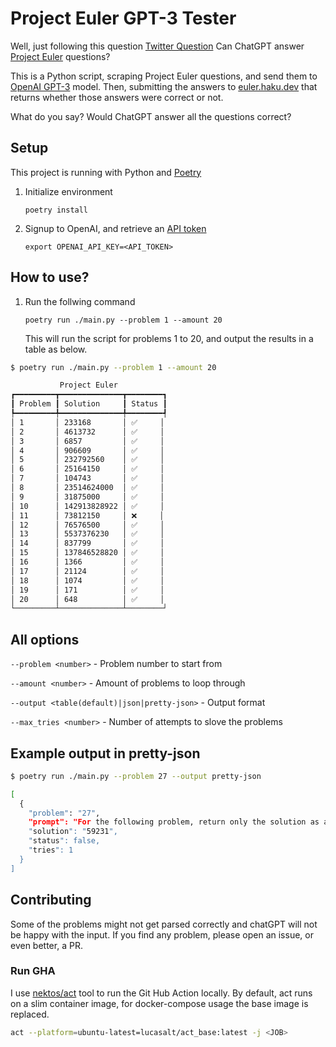 # Project Euler GPT-3 Tester

Well, just following this question [Twitter Question](https://twitter.com/Arbel2025/status/1622223633853603841)
Can ChatGPT answer [Project Euler](https://projecteuler.net/) questions?

This is a Python script, scraping Project Euler questions, and send them to [OpenAI GPT-3](https://platform.openai.com/docs/models/gpt-3) model.
Then, submitting the answers to [euler.haku.dev](https://euler.haku.dev/) that returns whether those answers were correct or not.


What do you say?
Would ChatGPT answer all the questions correct?

## Setup

This project is running with Python and [Poetry](https://python-poetry.org/docs/#installation)


1. Initialize environment
    ```shell
    poetry install
    ```

2. Signup to OpenAI, and retrieve an [API token](https://platform.openai.com/docs/quickstart/build-your-application)
    ```shell
    export OPENAI_API_KEY=<API_TOKEN>
    ```

## How to use?
1. Run the follwing command
    ```shell
    poetry run ./main.py --problem 1 --amount 20
    ```
    This will run the script for problems 1 to 20, and output the results in a table as below.

```bash
$ poetry run ./main.py --problem 1 --amount 20

           Project Euler           
┏━━━━━━━━━┳━━━━━━━━━━━━━━┳━━━━━━━━┓
┃ Problem ┃ Solution     ┃ Status ┃
┡━━━━━━━━━╇━━━━━━━━━━━━━━╇━━━━━━━━┩
│ 1       │ 233168       │ ✅     │
│ 2       │ 4613732      │ ✅     │
│ 3       │ 6857         │ ✅     │
│ 4       │ 906609       │ ✅     │
│ 5       │ 232792560    │ ✅     │
│ 6       │ 25164150     │ ✅     │
│ 7       │ 104743       │ ✅     │
│ 8       │ 23514624000  │ ✅     │
│ 9       │ 31875000     │ ✅     │
│ 10      │ 142913828922 │ ✅     │
│ 11      │ 73812150     │ ❌     │
│ 12      │ 76576500     │ ✅     │
│ 13      │ 5537376230   │ ✅     │
│ 14      │ 837799       │ ✅     │
│ 15      │ 137846528820 │ ✅     │
│ 16      │ 1366         │ ✅     │
│ 17      │ 21124        │ ✅     │
│ 18      │ 1074         │ ✅     │
│ 19      │ 171          │ ✅     │
│ 20      │ 648          │ ✅     │
└─────────┴──────────────┴────────┘
```

## All options
```--problem <number>``` - Problem number to start from

```--amount <number>``` - Amount of problems to loop through

```--output <table(default)|json|pretty-json>``` - Output format

```--max_tries <number>``` - Number of attempts to slove the problems

## Example output in pretty-json
```bash
$ poetry run ./main.py --problem 27 --output pretty-json

[
  {
    "problem": "27",
    "prompt": "For the following problem, return only the solution as a number without any other text:\n\nEuler discovered the remarkable quadratic formula:\n\nn^2 + n + 41\n\nIt turns out that the formula will produce 40 primes for the consecutive integer values 0 ≤ n ≤ 39. However, when n = 40, 40^2 + 40 + 41 = 40(40 + 1) + 41 is divisible by 41, and certainly when n = 41, 41^2 + 41 + 41 is clearly divisible by 41.\n\nThe incredible formula n^2 - 79n + 1601 was discovered, which produces 80 primes for the consecutive values 0 ≤ n ≤ 79. The product of the coefficients, −79 and 1601, is −126479.\n\nConsidering quadratics of the form:\n\n\nn^2 + an + b, where |a| < 1000 and |b| ≤ 1000where |n| is the modulus/absolute value of ne.g. |11| = 11 and |-4| = 4\n\n\nFind the product of the coefficients, a and b, for the quadratic expression that produces the maximum number of primes for consecutive values of n, starting with n = 0.",
    "solution": "59231",
    "status": false,
    "tries": 1
  }
]
```

## Contributing

Some of the problems might not get parsed correctly and chatGPT will not be happy with the input.
If you find any problem, please open an issue, or even better, a PR.

### Run GHA

I use [nektos/act](https://github.com/nektos/act) tool to run the Git Hub Action locally.
By default, act runs on a slim container image, for docker-compose usage the base image is replaced.

```bash
act --platform=ubuntu-latest=lucasalt/act_base:latest -j <JOB>
```